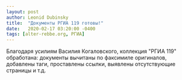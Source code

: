 ```yaml
---
layout: post
author: Leonid Dubinsky
title:  "Документы РГИА 119 готовы!"
date:   2020-02-17 03:20:00 -0400
tags: [alter-rebbe.org, РГИА]
---
```


Благодаря усилиям Василия Когаловского, коллекция "РГИА 119" обработана:
документы вычитаны по факсимиле оригиналов, добавлены таги, проставлены ссылки,
выявлены отсутствующие страницы и т.д.
